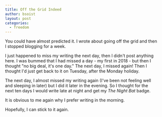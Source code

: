 ```yaml
---
title: Off the Grid Indeed
author: bsoist
layout: post
categories:
  - freedom
---
```

You could have almost predicted it. I wrote about going off the grid and then I stopped blogging for a week. 

I just happened to miss my writing the next day, then I didn't post anything here. I was bummed that I had missed a day - my first in 2018 - but then I thought "no big deal, it's one day." The next day, I missed again! Then I thought I'd just get back to it on Tuesday, after the Monday holiday.

The next day, I almost missed my writing again (I've been not feeling well and sleeping in later) but I did it later in the evening. So I thought for the next ten days I would write late at night and get my _The Night Bat_ badge.

It is obvious to me again why I prefer writing in the morning. 

Hopefully, I can stick to it again. 
